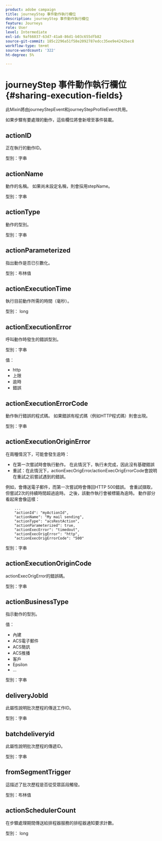 ```yaml
---
product: adobe campaign
title: journeyStep 事件動作執行欄位
description: journeyStep 事件動作執行欄位
feature: Journeys
role: User
level: Intermediate
exl-id: 9af66037-63d7-41a8-86d1-b03c655dfb82
source-git-commit: 185c2296a51f58e2092787edcc35ee9e4242bec8
workflow-type: tm+mt
source-wordcount: '322'
ht-degree: 5%

---
```


# journeyStep 事件動作執行欄位 {#sharing-execution-fields}

此Mixin將由journeyStepEvent和journeyStepProfileEvent共用。

如果步驟有要處理的動作，這些欄位將會新增至事件裝載。

## actionID

正在執行的動作ID。

型別：字串

## actionName

動作的名稱。 如果尚未設定名稱，則會採用stepName。

型別：字串

## actionType

動作的型別。

型別：字串

## actionParameterized

指出動作是否已引數化。

型別：布林值

## actionExecutionTime

執行目前動作所需的時間（毫秒）。

型別： long

## actionExecutionError

呼叫動作時發生的錯誤型別。

型別：字串

值：
* http
* 上限
* 逾時
* 錯誤

## actionExecutionErrorCode

動作執行錯誤的程式碼。 如果錯誤有程式碼（例如HTTP程式碼）則會出現。

型別：字串

## actionExecutionOriginError

在兩種情況下，可能會發生逾時：

* 在第一次嘗試時會執行動作。 在此情況下，執行未完成，因此沒有基礎錯誤
* 重試：在此情況下，actionExecOrigError/actionExecOrigErrorCode會說明在重試之前嘗試遇到的錯誤。

例如，會傳送電子郵件，而第一次嘗試時會傳回HTTP 500錯誤。 會重試擷取，但嘗試2次的持續時間超過逾時。 之後，該動作執行會被標籤為逾時。 動作部分看起來會像這樣：

```
    ...
    "actionId": "myActionId",
    "actionName": "My mail sending",
    "actionType": "acsRestAction",
    "actionParameterized": true,
    "actionExecError": "timedout",
    "actionExecOrigError": "http",
    "actionExecOrigErrorCode": "500"
```

型別：字串

## actionExecutionOriginCode

actionExecOrigError的錯誤碼。

型別：字串

## actionBusinessType

指示動作的型別。

值：

* 內建
* ACS電子郵件
* ACS簡訊
* ACS推播
* 客戶
* Epsilon
* ...

型別：字串

## deliveryJobId

此屬性說明批次歷程的傳送工作ID。

型別：字串

## batchdeliveryid

此屬性說明批次歷程的傳遞ID。

型別：字串

## fromSegmentTrigger

這描述了批次歷程是否從受眾區段觸發。

型別：布林值

## actionSchedulerCount

在步驟處理期間傳送給排程器服務的排程器通知要求計數。

型別： long
